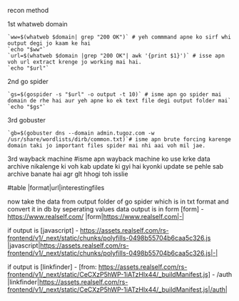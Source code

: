 recon method

1st whatweb domain

	`ww=$(whatweb $domain| grep "200 OK")` # yeh commmand apne ko sirf whi output degi jo kaam ke hai
	`echo "$ww"`
	`url=$(whatweb $domain |grep "200 OK"| awk '{print $1}')` # isse apn voh url extract krenge jo working mai hai.
	`echo "$url"`

2nd go spider

	`gs=$(gospider -s "$url" -o output -t 10)` # isme apn go spider mai domain de rhe hai aur yeh apne ko ek text file degi output folder mai`
	`echo "$gs"`

3rd gobuster

	`gb=$(gobuster dns --domain admin.tugoz.com -w /usr/share/wordlists/dirb/common.txt)`# isme apn brute forcing karenge domain taki jo important files spider mai nhi aai voh mil jae.

3rd wayback machine
	#isme apn wayback machine ko use krke data archive nikalenge ki voh kab update ki gyi hai kyonki update se pehle sab archive banate hai agr glt hhogi toh isslie

#table
|format|url|interestingfiles

now take the data from output folder of go spider which is in txt format and convert it in db by seperating values
data output is in form		[form] - https://www.realself.com/
|form|https://www.realself.com|-|

if output is [javascript] - https://assets.realself.com/rs-frontend/v1/_next/static/chunks/polyfills-0498b55704b6caa5c326.js
|javascript|https://assets.realself.com/rs-frontend/v1/_next/static/chunks/polyfills-0498b55704b6caa5c326.js|-|

if output is [linkfinder] - [from: https://assets.realself.com/rs-frontend/v1/_next/static/CeCXzP5hWP-1iATzHlx44/_buildManifest.js] - /auth
|linkfinder|https://assets.realself.com/rs-frontend/v1/_next/static/CeCXzP5hWP-1iATzHlx44/_buildManifest.js|/auth|
